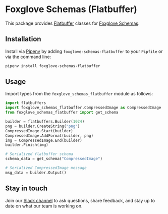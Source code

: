 # Foxglove Schemas (Flatbuffer)

This package provides [Flatbuffer](https://google.github.io/flatbuffers/) classes for [Foxglove Schemas](https://foxglove.dev/docs/studio/messages/introduction).

## Installation

Install via [Pipenv](https://pipenv.pypa.io/en/latest/) by adding `foxglove-schemas-flatbuffer` to your `Pipfile` or via the command line:

```bash
pipenv install foxglove-schemas-flatbuffer
```

## Usage

Import types from the `foxglove_schemas_flatbuffer` module as follows:

```py
import flatbuffers
import foxglove_schemas_flatbuffer.CompressedImage as CompressedImage
from foxglove_schemas_flatbuffer import get_schema

builder = flatbuffers.Builder(1024)
png = builder.CreateString("png")
CompressedImage.Start(builder)
CompressedImage.AddFormat(builder, png)
img = CompressedImage.End(builder)
builder.Finish(img)

# Serialized flatbuffer schema
schema_data = get_schema("CompressedImage")

# Serialized CompressedImage message
msg_data = builder.Output()
```

## Stay in touch

Join our [Slack channel](https://foxglove.dev/join-slack) to ask questions, share feedback, and stay up to date on what our team is working on.
